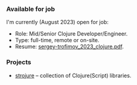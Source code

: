 ### Available for job

I'm currently (August 2023) open for job:

- Role: Mid/Senior Clojure Developer/Engineer.
- Type: full-time, remote or on-site.
- Resume: [sergey-trofimov_2023_clojure.pdf](https://drive.google.com/file/d/1cWfn3JedycBFNek-VVUJXnAiYh2vkXHh/view?usp=drive_link).

### Projects

- [strojure](https://github.com/strojure) – collection of Clojure(Script) libraries.

<!--
**serioga/serioga** is a ✨ _special_ ✨ repository because its `README.md` (this file) appears on your GitHub profile.

Here are some ideas to get you started:

- 🔭 I’m currently working on ...
- 🌱 I’m currently learning ...
- 👯 I’m looking to collaborate on ...
- 🤔 I’m looking for help with ...
- 💬 Ask me about ...
- 📫 How to reach me: ...
- 😄 Pronouns: ...
- ⚡ Fun fact: ...
-->
